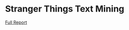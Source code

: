 # Stranger Things Text Mining
[Full Report](https://averyrobinson98.github.io/ST-series-Text-Mining/)

